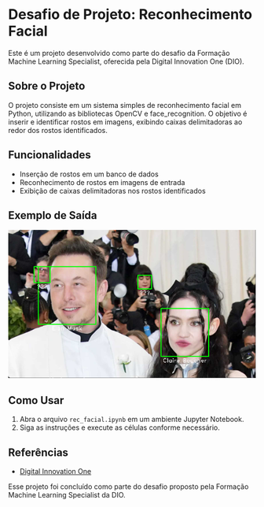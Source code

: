 # Desafio de Projeto: Reconhecimento Facial

Este é um projeto desenvolvido como parte do desafio da Formação Machine Learning Specialist, oferecida pela Digital Innovation One (DIO).

## Sobre o Projeto

O projeto consiste em um sistema simples de reconhecimento facial em Python, utilizando as bibliotecas OpenCV e face_recognition. O objetivo é inserir e identificar rostos em imagens, exibindo caixas delimitadoras ao redor dos rostos identificados.

## Funcionalidades

- Inserção de rostos em um banco de dados
- Reconhecimento de rostos em imagens de entrada
- Exibição de caixas delimitadoras nos rostos identificados

## Exemplo de Saída

![Exemplo de Saída](result.png)

## Como Usar

1. Abra o arquivo `rec_facial.ipynb` em um ambiente Jupyter Notebook.
2. Siga as instruções e execute as células conforme necessário.

## Referências

- [Digital Innovation One](https://digitalinnovation.one/)

Esse projeto foi concluído como parte do desafio proposto pela Formação Machine Learning Specialist da DIO.